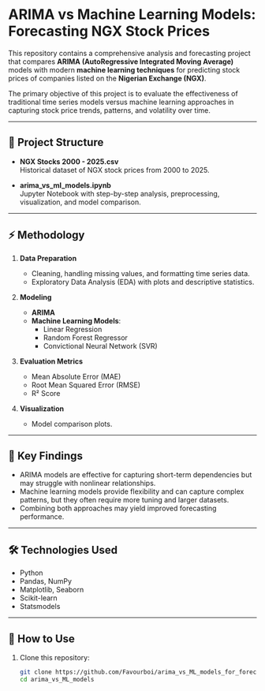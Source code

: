 # ARIMA vs Machine Learning Models: Forecasting NGX Stock Prices

This repository contains a comprehensive analysis and forecasting project that compares **ARIMA (AutoRegressive Integrated Moving Average)** models with modern **machine learning techniques** for predicting stock prices of companies listed on the **Nigerian Exchange (NGX)**.  

The primary objective of this project is to evaluate the effectiveness of traditional time series models versus machine learning approaches in capturing stock price trends, patterns, and volatility over time.

---

## 📂 Project Structure

- **NGX Stocks 2000 - 2025.csv**  
  Historical dataset of NGX stock prices from 2000 to 2025.  

- **arima_vs_ml_models.ipynb**  
  Jupyter Notebook with step-by-step analysis, preprocessing, visualization, and model comparison.  

---

## ⚡ Methodology

1. **Data Preparation**  
   - Cleaning, handling missing values, and formatting time series data.  
   - Exploratory Data Analysis (EDA) with plots and descriptive statistics.  

2. **Modeling**  
   - **ARIMA**  
   - **Machine Learning Models**:  
     - Linear Regression  
     - Random Forest Regressor  
     - Convictional Neural Network (SVR)  

3. **Evaluation Metrics**  
   - Mean Absolute Error (MAE)  
   - Root Mean Squared Error (RMSE)  
   - R² Score  

4. **Visualization**   
   - Model comparison plots.  

---

## 🚀 Key Findings

- ARIMA models are effective for capturing short-term dependencies but may struggle with nonlinear relationships.  
- Machine learning models provide flexibility and can capture complex patterns, but they often require more tuning and larger datasets.  
- Combining both approaches may yield improved forecasting performance.  

---

## 🛠️ Technologies Used

- Python  
- Pandas, NumPy  
- Matplotlib, Seaborn  
- Scikit-learn  
- Statsmodels  

---

## 📌 How to Use

1. Clone this repository:  
   ```bash
   git clone https://github.com/Favourboi/arima_vs_ML_models_for_forecasting.git
   cd arima_vs_ML_models
